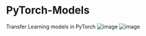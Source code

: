 # PyTorch-Models
Transfer Learning models in PyTorch
![image](https://user-images.githubusercontent.com/31372586/201692178-dc7a362b-9973-4045-b39a-7330b37ba925.png)
![image](https://user-images.githubusercontent.com/31372586/201692429-3d3d27e9-ff47-4d6b-8bf2-4fef63b66a48.png)

